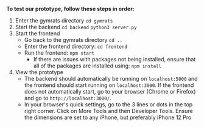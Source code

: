 **To test our prototype, follow these steps in order:**
 1. Enter the gymrats directory
	`cd gymrats`
 2. Start the backend
	`cd backend`
	`python3 server.py`
 3. Start the frontend
	 - Go back to the gymrats directory `cd ..`  	
	 - Enter the frontend directory: `cd frontend` 	
	 - Run the frontend: `npm start`
		 - If there are issues with packages not being installed, ensure that all of the packages are installed using: `npm install`
4. View the prototype 
	* The backend should automatically be running on `localhost:5000` and the frontend should start running on `localhost:3000`. If the frontend does not automatically start, go to your browser (Chrome or Firefox) and go to `http://localhost:3000/`. 
	* In your browser's quick settings, go to the 3 lines or dots in the top right corner. Click on More Tools and then Developer Tools. Ensure the dimensions are set to any iPhone, but preferably iPhone 12 Pro